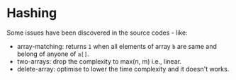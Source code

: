 # Hashing

Some issues have been discovered in the source codes - like:

* array-matching: returns `1` when all elements of array `b` are same and belong of anyone of `a[]`.
* two-arrays: drop the complexity to max(n, m) i.e., linear.
* delete-array: optimise to lower the time complexity and it doesn't works.